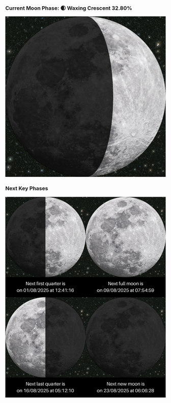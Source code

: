 ### Current Moon Phase: 🌒 Waxing Crescent 32.80%
![Moon Phase](moonphase.png)
### Next Key Phases
![Gallery](gallery.png)